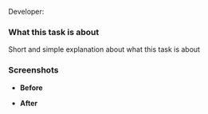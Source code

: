Developer: <Name>

### What this task is about

Short and simple explanation about what this task is about

### Screenshots

-   **Before**

-   **After**
